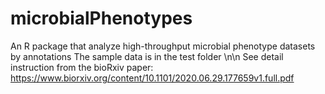 # microbialPhenotypes
An R package that analyze high-throughput microbial phenotype datasets by annotations
The sample data is in the test folder \n\n
See detail instruction from the bioRxiv paper: https://www.biorxiv.org/content/10.1101/2020.06.29.177659v1.full.pdf
